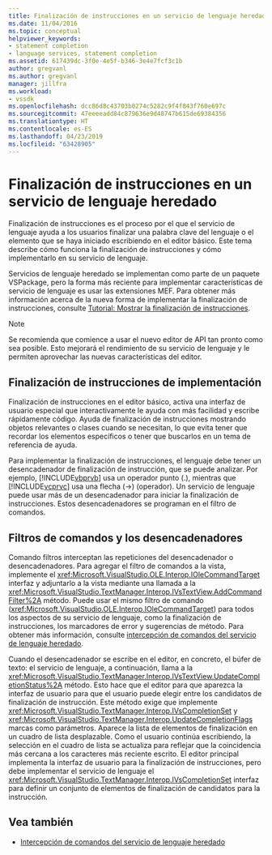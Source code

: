 ```yaml
---
title: Finalización de instrucciones en un servicio de lenguaje heredado | Documentos de Microsoft
ms.date: 11/04/2016
ms.topic: conceptual
helpviewer_keywords:
- statement completion
- language services, statement completion
ms.assetid: 617439dc-3f0e-4e5f-b346-3e4e7fcf3c1b
author: gregvanl
ms.author: gregvanl
manager: jillfra
ms.workload:
- vssdk
ms.openlocfilehash: dcc86d8c43703b0274c5282c9f4f843f760e697c
ms.sourcegitcommit: 47eeeeadd84c879636e9d48747b615de69384356
ms.translationtype: HT
ms.contentlocale: es-ES
ms.lasthandoff: 04/23/2019
ms.locfileid: "63428905"
---
```

# <a name="statement-completion-in-a-legacy-language-service"></a>Finalización de instrucciones en un servicio de lenguaje heredado
Finalización de instrucciones es el proceso por el que el servicio de lenguaje ayuda a los usuarios finalizar una palabra clave del lenguaje o el elemento que se haya iniciado escribiendo en el editor básico. Este tema describe cómo funciona la finalización de instrucciones y cómo implementarlo en su servicio de lenguaje.

 Servicios de lenguaje heredado se implementan como parte de un paquete VSPackage, pero la forma más reciente para implementar características de servicio de lenguaje es usar las extensiones MEF. Para obtener más información acerca de la nueva forma de implementar la finalización de instrucciones, consulte [Tutorial: Mostrar la finalización de instrucciones](../../extensibility/walkthrough-displaying-statement-completion.md).

> [!NOTE]
> Se recomienda que comience a usar el nuevo editor de API tan pronto como sea posible. Esto mejorará el rendimiento de su servicio de lenguaje y le permiten aprovechar las nuevas características del editor.

## <a name="implementing-statement-completion"></a>Finalización de instrucciones de implementación
 Finalización de instrucciones en el editor básico, activa una interfaz de usuario especial que interactivamente le ayuda con más facilidad y escribe rápidamente código. Ayuda de finalización de instrucciones mostrando objetos relevantes o clases cuando se necesitan, lo que evita tener que recordar los elementos específicos o tener que buscarlos en un tema de referencia de ayuda.

 Para implementar la finalización de instrucciones, el lenguaje debe tener un desencadenador de finalización de instrucción, que se puede analizar. Por ejemplo, [!INCLUDE[vbprvb](../../code-quality/includes/vbprvb_md.md)] usa un operador punto (.), mientras que [!INCLUDE[vcprvc](../../code-quality/includes/vcprvc_md.md)] usa una flecha (->) (operador). Un servicio de lenguaje puede usar más de un desencadenador para iniciar la finalización de instrucciones. Estos desencadenadores se programan en el filtro de comandos.

## <a name="command-filters-and-triggers"></a>Filtros de comandos y los desencadenadores
 Comando filtros interceptan las repeticiones del desencadenador o desencadenadores. Para agregar el filtro de comandos a la vista, implemente el <xref:Microsoft.VisualStudio.OLE.Interop.IOleCommandTarget> interfaz y adjuntarlo a la vista mediante una llamada a la <xref:Microsoft.VisualStudio.TextManager.Interop.IVsTextView.AddCommandFilter%2A> método. Puede usar el mismo filtro de comando (<xref:Microsoft.VisualStudio.OLE.Interop.IOleCommandTarget>) para todos los aspectos de su servicio de lenguaje, como la finalización de instrucciones, los marcadores de error y sugerencias de método. Para obtener más información, consulte [intercepción de comandos del servicio de lenguaje heredado](../../extensibility/internals/intercepting-legacy-language-service-commands.md).

 Cuando el desencadenador se escribe en el editor, en concreto, el búfer de texto: el servicio de lenguaje, a continuación, llama a la <xref:Microsoft.VisualStudio.TextManager.Interop.IVsTextView.UpdateCompletionStatus%2A> método. Esto hace que el editor para que aparezca la interfaz de usuario para que el usuario puede elegir entre los candidatos de finalización de instrucción. Este método exige que implemente <xref:Microsoft.VisualStudio.TextManager.Interop.IVsCompletionSet> y <xref:Microsoft.VisualStudio.TextManager.Interop.UpdateCompletionFlags> marcas como parámetros. Aparece la lista de elementos de finalización en un cuadro de lista desplazable. Como el usuario continúa escribiendo, la selección en el cuadro de lista se actualiza para reflejar que la coincidencia más cercana a los caracteres más reciente escrito. El editor principal implementa la interfaz de usuario para la finalización de instrucciones, pero debe implementar el servicio de lenguaje el <xref:Microsoft.VisualStudio.TextManager.Interop.IVsCompletionSet> interfaz para definir un conjunto de elementos de finalización de candidatos para la instrucción.

## <a name="see-also"></a>Vea también
- [Intercepción de comandos del servicio de lenguaje heredado](../../extensibility/internals/intercepting-legacy-language-service-commands.md)